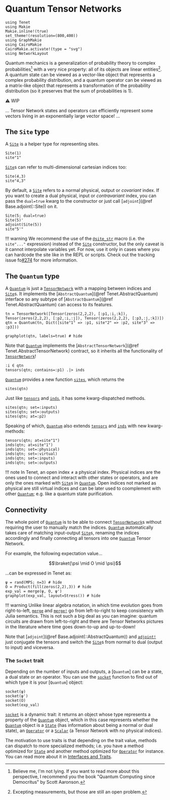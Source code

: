 # Quantum Tensor Networks

```@setup examples
using Tenet
using Makie
Makie.inline!(true)
set_theme!(resolution=(800,400))
using GraphMakie
using CairoMakie
CairoMakie.activate!(type = "svg")
using NetworkLayout
```

Quantum mechanics is a generalization of probability theory to complex probabilities[^1] with a very nice property: all of its objects are linear entities[^2]. A quantum state can be viewed as a vector-like object that represents a complex probability distribution, and a quantum operator can be viewed as a matrix-like object that represents a transformation of the probability distribution (so it preserves that the sum of probabilities is $1$).

[^1]: Believe me, I'm not lying. If you want to read more about this perspective, I recommend you the book "Quantum Computing since Democritus" by Scott Aaronson.

[^2]: Excepting measurements, but those are still an open problem.

⚠️ WIP

...
Tensor Network states and operators can efficiently represent some vectors living in an exponentially large vector space!
...

## The `Site` type

A [`Site`](@ref) is a helper type for representing sites.

```@repl examples
Site(1)
site"1"
```

[`Site`](@ref)s can refer to multi-dimensional cartesian indices too:

```@repl examples
Site(4,3)
site"4,3"
```

By default, a [`Site`](@ref) refers to a normal physical, output or _covariant_ index. If you want to create a dual physical, input or _contravariant_ index, you can pass the `dual=true` kwarg to the constructor or just call [`adjoint`](@ref Base.adjoint(::Site)) on it.

```@repl examples
Site(5; dual=true)
Site(5)'
adjoint(Site(5))
site"5'"
```

!!! warning
    We recommend the use of the [`@site_str`](@ref) macro (i.e. the `site"..."` expression) instead of the [`Site`](@ref) constructor, but the only caveat is it cannot interpolate variables yet. For now, use it only in cases where you can hardcode the site like in the REPL or scripts. Check out the tracking issue fo[#274](https://github.com/bsc-quantic/Tenet.jl/issues/274) for more information.

## The `Quantum` type

A [`Quantum`](@ref) is just a [`TensorNetwork`](@ref) with a mapping between indices and [`Site`](@ref)s.
It implements the [`AbstractQuantum`](@ref Tenet.AbstractQuantum) interface so any subtype of [`AbstractQuantum`](@ref Tenet.AbstractQuantum) can access to its features.

```@repl examples
tn = TensorNetwork([Tensor(zeros(2,2,2), [:p1,:i,:k]), Tensor(zeros(2,2,2), [:p2,:i,:j]), Tensor(zeros(2,2,2), [:p3,:j,:k])])
qtn = Quantum(tn, Dict([site"1" => :p1, site"2" => :p2, site"3" => :p3]))
```

```@example examples
graphplot(qtn, labels=true) # hide
```

Note that [`Quantum`](@ref) implements the [`AbstractTensorNetwork`](@ref Tenet.AbstractTensorNetwork) contract, so it inherits all the functionality of [`TensorNetwork`](@ref)!

```@repl examples
:i ∈ qtn
tensors(qtn; contains=:p1) .|> inds
```

[`Quantum`](@ref) provides a new function [`sites`](@ref), which returns the 

```@repl examples
sites(qtn)
```

Just like [`tensors`](@ref) and [`inds`](@ref), it has some kwarg-dispatched methods.

```@repl examples
sites(qtn; set=:inputs)
sites(qtn; set=:outputs)
sites(qtn; at=:p2)
```

Speaking of which, [`Quantum`](@ref) also extends [`tensors`](@ref) and [`inds`](@ref) with new kwarg-methods:

```@repl examples
tensors(qtn; at=site"1")
inds(qtn; at=site"1")
inds(qtn; set=:physical)
inds(qtn; set=:virtual)
inds(qtn; set=:inputs)
inds(qtn; set=:outputs)
```

!!! note
    In Tenet, an open index ≠ a physical index. Physical indices are the ones used to connect and interact with other states or operators, and are only the ones marked with [`Site`](@ref)s in [`Quantum`](@ref).
    Open indices not marked as physical are still virtual indices and can be later used to coomplement with other [`Quantum`](@ref); e.g. like a quantum state purification.

## Connectivity

The whole point of [`Quantum`](@ref) is to be able to connect [`TensorNetwork`](@ref)s without requiring the user to manually match the indices.
[`Quantum`](@ref) automatically takes care of matching input-output [`Site`](@ref)s, renaming the indices accordingly and finally connecting all tensors into one [`Quantum`](ref) Tensor Network.

For example, the following expectation value...

```math
\braket{\psi \mid O \mid \psi}
```

...can be expressed in Tenet as:

```@example examples
ψ = rand(MPS; n=3) # hide
O = Product(fill(zeros(2,2),3)) # hide
exp_val = merge(ψ, O, ψ')
graphplot(exp_val, layout=Stress()) # hide
```

!!! warning
    Unlike linear algebra notation, in which time evolution goes from right-to-left, [`merge`](@ref) and [`merge!`](@ref) go from left-to-right to keep consistency with Julia semantics.
    This is not such a big deal as you can imagine: quantum circuits are drawn from left-to-right and there are Tensor Networks pictures in the literature where time goes down-to-up and up-to-down!

Note that [`adjoint`](@ref Base.adjoint(::AbstractQuantum)) and [`adjoint!`](@ref) just conjugate the tensors and switch the [`Site`](@ref)s from normal to dual (output to input) and viceversa.

### The `Socket` trait

Depending on the number of inputs and outputs, a [`Quantum`] can be a state, a dual state or an operator. You can use the [`socket`](@ref) function to find out of which type it is your [`Quantum`] object:

```@repl examples
socket(ψ)
socket(ψ')
socket(O)
socket(exp_val)
```

[`socket`](@ref) is a dynamic trait: it returns an object whose type represents a property of the [`Quantum`](@ref) object, which in this case represents whether the [`Quantum`](@ref) object is a [`State`](@ref) (has information about being a normal or dual state), an [`Operator`](@ref) or a [`Scalar`](@ref) (a Tensor Network with no physical indices).

The motivation to use traits is that depending on the trait value, methods can dispatch to more specialized methods; i.e. you have a method optimized for [`State`](@ref) and another method optimized for [`Operator`](@ref) for instance. You can read more about it in [Interfaces and Traits](@ref).

